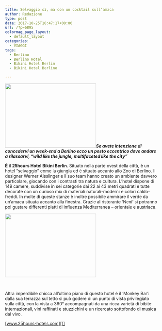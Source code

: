 ```yaml
---
title: Selvaggio sì, ma con un cocktail sull’amaca
author: Redazione
type: post
date: 2017-10-25T10:47:17+00:00
url: /?p=6895
colormag_page_layout:
  - default_layout
categories:
  - VIAGGI
tags:
  - Berlino
  - Berlino Hotel
  - Bikini Hotel Berlin
  - Bikini Hotel Berlino

---
```

**_<img decoding="async" loading="lazy" class="size-medium wp-image-6897 alignleft" src="https://progressonline.it/wp-content/uploads/2017/10/bikini-hotel-berlin-300x211.jpg" alt="" width="300" height="211" />Se avete intenzione di concedervi un week-end a Berlino ecco un posto eccentrico dove andare a rilassarvi, “wild like the jungle, multifaceted like the city”_** 

**È** il **25hours Hotel Bikini Berlin**. Situato nella parte ovest della città, è un hotel “selvaggio” come la giungla ed è situato accanto allo Zoo di Berlino. Il designer Werner Aisslinger e il suo team hanno creato un ambiente davvero particolare, giocando con i contrasti tra natura e cultura. L’hotel dispone di 149 camere, suddivise in sei categorie dai 22 ai 43 metri quadrati e tutte decorate con un curioso mix di materiali naturali-moderni e colori caldo-freddi. In molte di queste stanze è inoltre possibile ammirare il verde da un’amaca situata accanto alla finestra. Grazie al ristorante ‘Neni’ si potranno poi gustare differenti piatti di influenza Mediterranea &#8211; orientale e austriaca.

<img decoding="async" loading="lazy" class="alignnone size-medium wp-image-6902 alignright" src="https://progressonline.it/wp-content/uploads/2017/10/berlino-hotel-bikini-300x209.jpg" alt="" width="300" height="209" /> 

&nbsp;

Altra imperdibile chicca all&#8217;ultimo piano di questo hotel è il ‘Monkey Bar’: dalla sua terrazza sul tetto si può godere di un punto di vista privilegiato sulla città, con la vista a 360° accompagnati da una ricca varietà di bibite internazionali, vini raffinati e stuzzichini e un ricercato sottofondo di musica dal vivo.

[www.25hours-hotels.com][1]

 [1]: https://www.25hours-hotels.com